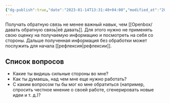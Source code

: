 ```yaml
---
{"dg-publish":true,"date":"2023-01-14T13:31:40+04:00","modified_at":"2023-06-14T10:35:38+03:00","dg-path":"/получать обратную связь.md","permalink":"/poluchat-obratnuyu-svyaz/","dgPassFrontmatter":true}
---
```



Получать обратную связь не менее важный навык, чем [[Openbox/давать обратную связь\|её давать]]. Для этого нужно не применять свою оценку на получаемую информацию и посмотреть на себя со стороны. Дальше полученная информация без обработки может послужить для начала [[рефлексия\|рефлексии]].

## Список вопросов

-   Какие ты видишь сильные стороны во мне?
-   Как ты думаешь, над чем мне еще нужно работать?
-   С каким вопросом ты бы мог ко мне обратиться (например, спросить честное мнение о своей работе, сгенерировать новые идеи и т. д.)?
